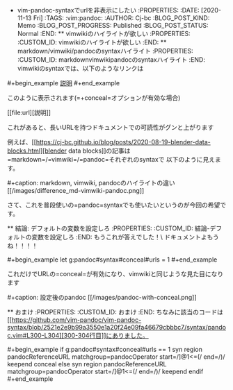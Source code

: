 * vim-pandoc-syntaxでurlを非表示にしたい
    :PROPERTIES:
    :DATE: [2020-11-13 Fri]
    :TAGS: :vim:pandoc:
    :AUTHOR: Cj-bc
    :BLOG_POST_KIND: Memo
    :BLOG_POST_PROGRESS: Published
    :BLOG_POST_STATUS: Normal
    :END:
** vimwikiのハイライトが欲しい
   :PROPERTIES:
   :CUSTOM_ID: vimwikiのハイライトが欲しい
   :END:
** markdown/vimwiki/pandocのsyntaxハイライト
   :PROPERTIES:
   :CUSTOM_ID: markdownvimwikipandocのsyntaxハイライト
   :END:
vimwikiのsyntaxでは、以下のようなリンクは

#+begin_example
  [説明](url)
#+end_example

このように表示されます(=+conceal=オプションが有効な場合)

[[file:url][説明]]

これがあると、長いURLを持つドキュメントでの可読性がグンと上がります

例えば、[[https://cj-bc.github.io/blog/posts/2020-08-19-blender-data-blocks.html][blender
data blocks]]の記事は=markdown=/=vimwiki=/=pandoc=それぞれのsyntaxで
以下のように見えます。

#+caption: markdown, vimwiki, pandocのハイライトの違い
[[/images/difference_md-vimwiki-pandoc.png]]

さて、これを普段使いの=pandoc=syntaxでも使いたいというのが今回の希望です。

** 結論: デフォルトの変数を設定しろ
   :PROPERTIES:
   :CUSTOM_ID: 結論-デフォルトの変数を設定しろ
   :END:
もうこれが答えでした！\\
ドキュメントよもうね！！！！

#+begin_example
  let g:pandoc#syntax#conceal#urls = 1
#+end_example

これだけでURLの=conceal=が有効になり、vimwikiと同じような見た目になります

#+caption: 設定後のpandoc
[[/images/pandoc-with-conceal.png]]

** おまけ
   :PROPERTIES:
   :CUSTOM_ID: おまけ
   :END:
ちなみに該当のコードは[[https://github.com/vim-pandoc/vim-pandoc-syntax/blob/2521e2e9b99a3550e1a20f24e09fa46679cbbbc7/syntax/pandoc.vim#L300-L304][300-304行目]]にありました。

#+begin_example
  if g:pandoc#syntax#conceal#urls == 1
      syn region pandocReferenceURL matchgroup=pandocOperator start=/\]\@1<=(/ end=/)/ keepend conceal
  else
      syn region pandocReferenceURL matchgroup=pandocOperator start=/\]\@1<=(/ end=/)/ keepend
  endif
#+end_example
